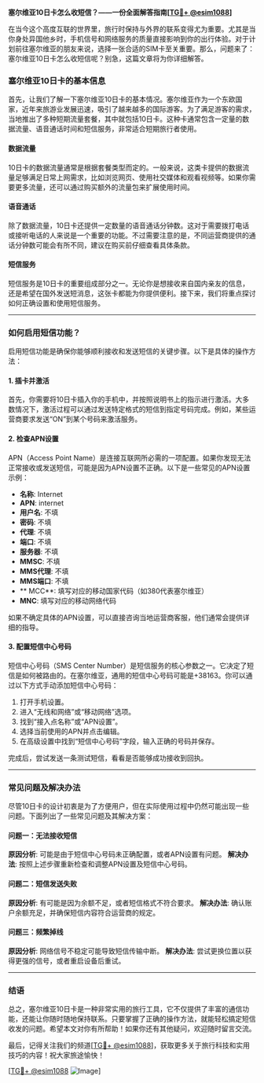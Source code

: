 **塞尔维亚10日卡怎么收短信？——一份全面解答指南[[TG💪+ @esim1088](https://t.me/s/esim1088)]**

在当今这个高度互联的世界里，旅行时保持与外界的联系变得尤为重要。尤其是当你身处异国他乡时，手机信号和网络服务的质量直接影响到你的出行体验。对于计划前往塞尔维亚的朋友来说，选择一张合适的SIM卡至关重要。那么，问题来了：塞尔维亚10日卡怎么收短信呢？别急，这篇文章将为你详细解答。

### 塞尔维亚10日卡的基本信息

首先，让我们了解一下塞尔维亚10日卡的基本情况。塞尔维亚作为一个东欧国家，近年来旅游业发展迅速，吸引了越来越多的国际游客。为了满足游客的需求，当地推出了多种短期流量套餐，其中就包括10日卡。这种卡通常包含一定量的数据流量、语音通话时间和短信服务，非常适合短期旅行者使用。

#### 数据流量
10日卡的数据流量通常是根据套餐类型而定的。一般来说，这类卡提供的数据流量足够满足日常上网需求，比如浏览网页、使用社交媒体和观看视频等。如果你需要更多流量，还可以通过购买额外的流量包来扩展使用时间。

#### 语音通话
除了数据流量，10日卡还提供一定数量的语音通话分钟数。这对于需要拨打电话或接听电话的人来说是一个重要的功能。不过需要注意的是，不同运营商提供的通话分钟数可能会有所不同，建议在购买前仔细查看具体条款。

#### 短信服务
短信服务是10日卡的重要组成部分之一。无论你是想接收来自国内亲友的信息，还是希望在国外发送短消息，这张卡都能为你提供便利。接下来，我们将重点探讨如何正确设置和使用短信服务。

---

### 如何启用短信功能？

启用短信功能是确保你能够顺利接收和发送短信的关键步骤。以下是具体的操作方法：

#### 1. 插卡并激活
首先，你需要将10日卡插入你的手机中，并按照说明书上的指示进行激活。大多数情况下，激活过程可以通过发送特定格式的短信到指定号码完成。例如，某些运营商要求发送“ON”到某个号码来激活服务。

#### 2. 检查APN设置
APN（Access Point Name）是连接互联网所必需的一项配置。如果你发现无法正常接收或发送短信，可能是因为APN设置不正确。以下是一些常见的APN设置示例：

- **名称**: Internet
- **APN**: internet
- **用户名**: 不填
- **密码**: 不填
- **代理**: 不填
- **端口**: 不填
- **服务器**: 不填
- **MMSC**: 不填
- **MMS代理**: 不填
- **MMS端口**: 不填
- ** MCC**: 填写对应的移动国家代码（如380代表塞尔维亚）
- **MNC**: 填写对应的移动网络代码

如果不确定具体的APN设置，可以直接咨询当地运营商客服，他们通常会提供详细的指导。

#### 3. 配置短信中心号码
短信中心号码（SMS Center Number）是短信服务的核心参数之一。它决定了短信是如何被路由的。在塞尔维亚，通用的短信中心号码可能是+38163。你可以通过以下方式手动添加短信中心号码：

1. 打开手机设置。
2. 进入“无线和网络”或“移动网络”选项。
3. 找到“接入点名称”或“APN设置”。
4. 选择当前使用的APN并点击编辑。
5. 在高级设置中找到“短信中心号码”字段，输入正确的号码并保存。

完成后，尝试发送一条测试短信，看看是否能够成功接收到回执。

---

### 常见问题及解决办法

尽管10日卡的设计初衷是为了方便用户，但在实际使用过程中仍然可能出现一些问题。下面列出了一些常见问题及其解决方案：

#### 问题一：无法接收短信
**原因分析**: 可能是由于短信中心号码未正确配置，或者APN设置有问题。
**解决办法**: 按照上述步骤重新检查和调整APN设置及短信中心号码。

#### 问题二：短信发送失败
**原因分析**: 有可能是因为余额不足，或者短信格式不符合要求。
**解决办法**: 确认账户余额充足，并确保短信内容符合运营商的规定。

#### 问题三：频繁掉线
**原因分析**: 网络信号不稳定可能导致短信传输中断。
**解决办法**: 尝试更换位置以获得更强的信号，或者重启设备后重试。

---

### 结语

总之，塞尔维亚10日卡是一种非常实用的旅行工具，它不仅提供了丰富的通信功能，还能让你随时随地保持联系。只要掌握了正确的操作方法，就能轻松搞定短信收发的问题。希望本文对你有所帮助！如果你还有其他疑问，欢迎随时留言交流。

最后，记得关注我们的频道[[TG💪+ @esim1088](https://t.me/s/esim1088)]，获取更多关于旅行科技和实用技巧的内容！祝大家旅途愉快！

[[TG💪+ @esim1088](https://t.me/s/esim1088) ![Image](https://i.postimg.cc/4NQfJmqS/Snipaste-2025-05-13-00-14-12.png)]